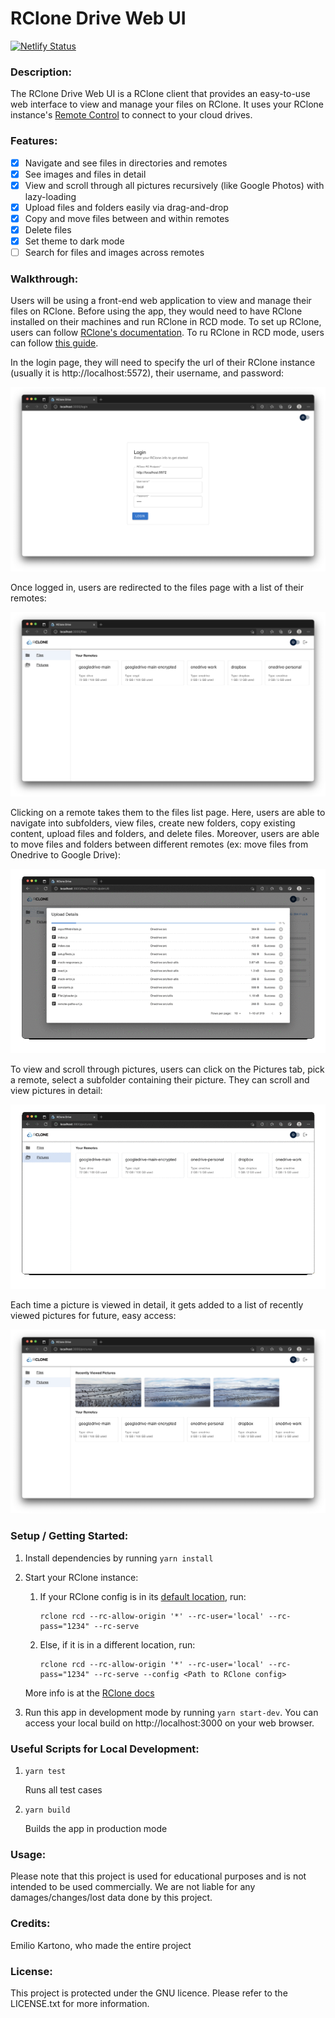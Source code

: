 # RClone Drive Web UI

[![Netlify Status](https://api.netlify.com/api/v1/badges/e431cc05-9841-4b26-9092-78783424de4b/deploy-status)](https://app.netlify.com/sites/silly-mirzakhani-2a7996/deploys)

### Description:

The RClone Drive Web UI is a RClone client that provides an easy-to-use web interface to view and manage your files on RClone. It uses your RClone instance's [Remote Control](https://rclone.org/rc/) to connect to your cloud drives.

### Features:

- [x] Navigate and see files in directories and remotes
- [x] See images and files in detail
- [x] View and scroll through all pictures recursively (like Google Photos) with lazy-loading
- [x] Upload files and folders easily via drag-and-drop
- [x] Copy and move files between and within remotes
- [x] Delete files
- [x] Set theme to dark mode
- [ ] Search for files and images across remotes

### Walkthrough:

Users will be using a front-end web application to view and manage their files on RClone. Before using the app, they would need to have RClone installed on their machines and run RClone in RCD mode. To set up RClone, users can follow [RClone's documentation](https://rclone.org/docs/). To ru RClone in RCD mode, users can follow [this guide](https://rclone.org/commands/rclone_rcd/).

In the login page, they will need to specify the url of their RClone instance (usually it is http://localhost:5572), their username, and password:

<div width="100%">
   <p align="center">
      <img src="docs/screenshots/login-page.png" />
   </p>
</div>

Once logged in, users are redirected to the files page with a list of their remotes:

<div width="100%">
   <p align="center">
      <img src="docs/screenshots/files-page.png" />
   </p>
</div>

Clicking on a remote takes them to the files list page. Here, users are able to navigate into subfolders, view files, create new folders, copy existing content, upload files and folders, and delete files. Moreover, users are able to move files and folders between different remotes (ex: move files from Onedrive to Google Drive):

<div width="100%">
   <p align="center">
      <img src="docs/screenshots/files-interact.gif" />
   </p>
</div>

To view and scroll through pictures, users can click on the Pictures tab, pick a remote, select a subfolder containing their picture. They can scroll and view pictures in detail:

<div width="100%">
   <p align="center">
      <img src="docs/screenshots/pictures-interact.gif" />
   </p>
</div>

Each time a picture is viewed in detail, it gets added to a list of recently viewed pictures for future, easy access:

<div width="100%">
   <p align="center">
      <img src="docs/screenshots/pictures-page-recent-list.png" />
   </p>
</div>

### Setup / Getting Started:

1. Install dependencies by running `yarn install`
2. Start your RClone instance:

   1. If your RClone config is in its [default location](https://rclone.org/docs/#:~:text=The%20exact%20default%20is%20a%20bit%20complex%20to%20describe%2C%20due%20to%20changes%20introduced%20through%20different%20versions%20of%20rclone%20while%20preserving%20backwards%20compatibility%2C%20but%20in%20most%20cases%20it%20is%20as%20simple%20as%3A), run:

      ```
      rclone rcd --rc-allow-origin '*' --rc-user='local' --rc-pass="1234" --rc-serve
      ```

   2. Else, if it is in a different location, run:

      ```
      rclone rcd --rc-allow-origin '*' --rc-user='local' --rc-pass="1234" --rc-serve --config <Path to RClone config>
      ```

   More info is at the [RClone docs](https://rclone.org/commands/rclone_rcd/)

3. Run this app in development mode by running `yarn start-dev`. You can access your local build on http://localhost:3000 on your web browser.

### Useful Scripts for Local Development:

1. `yarn test`

   Runs all test cases

2. `yarn build`

   Builds the app in production mode

### Usage:

Please note that this project is used for educational purposes and is not intended to be used commercially. We are not liable for any damages/changes/lost data done by this project.

### Credits:

Emilio Kartono, who made the entire project

### License:

This project is protected under the GNU licence. Please refer to the LICENSE.txt for more information.

